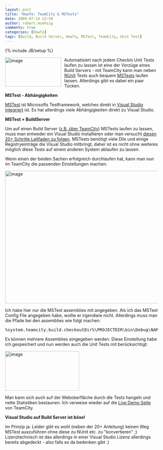 ```yaml
---
layout: post
title: "HowTo: TeamCity & MSTests"
date: 2009-07-14 22:59
author: robert.muehsig
comments: true
categories: [HowTo]
tags: [Build, Build Server, HowTo, MSTest, TeamCity, Unit Test]
---
```

{% include JB/setup %}
<p><a href="{{BASE_PATH}}/assets/wp-images/image803.png"><img style="border-right: 0px; border-top: 0px; margin: 0px 10px 0px 0px; border-left: 0px; border-bottom: 0px" height="96" alt="image" src="{{BASE_PATH}}/assets/wp-images/image-thumb781.png" width="185" align="left" border="0"></a> Automatisiert nach jedem Checkin Unit Tests laufen zu lassen ist eine der Vorzüge eines Build Servers - mit TeamCity kann man neben <a href="http://www.nunit.org/index.php">NUnit</a> Tests auch bequem <a href="{{BASE_PATH}}/2008/05/22/howto-einfache-tests-unittests-oder-keine-angst-vor-unittests/">MSTests</a> laufen lassen. Allerdings gibt es dabei ein paar Tücken.</p><!--more--> <p><strong>MSTest - Abhängigkeiten</strong></p> <p><a href="http://en.wikipedia.org/wiki/MSTest">MSTest</a> ist Microsofts Testframework, welches direkt in <a href="{{BASE_PATH}}/2008/05/22/howto-einfache-tests-unittests-oder-keine-angst-vor-unittests/">Visual Studio integriert</a> ist. Es hat allerdings viele Abhängigkeiten direkt zu Visual Studio. </p> <p><strong>MSTest + BuildServer</strong></p> <p>Um auf einen Build Server (<a href="{{BASE_PATH}}/2009/07/14/howto-continuous-integration-mit-teamcity/">z.B. über TeamCity</a>) MSTests laufen zu lassen, muss man entweder ein Visual Studio installieren oder man versucht <a href="http://www.shunra.com/shunrablog/index.php/2009/04/running-mstest-without-visual-studio/">diesen 20+ Schritte Leitfaden zu folgen</a>. MSTests benötigt viele Dlls und einige Registryeinträge die Visual Studio mitbringt, daher ist es nicht ohne weiteres möglich diese Tests auf einem anderen System ablaufen zu lassen.</p> <p>Wenn einen der beiden Sachen erfolgreich durchlaufen hat, kann man nun im TeamCity die passenden Einstellungen machen:</p> <p><a href="{{BASE_PATH}}/assets/wp-images/image804.png"><img style="border-right: 0px; border-top: 0px; border-left: 0px; border-bottom: 0px" height="436" alt="image" src="{{BASE_PATH}}/assets/wp-images/image-thumb782.png" width="513" border="0"></a> </p> <p>Ich habe hier nur die MSTest assemblies mit angegeben. Als ich das MSTest Config File angegeben habe, wollte er irgendwie nicht. Allerdings muss man die Pfade bei den assemblies wie folgt machen:</p> <div class="wlWriterSmartContent" id="scid:812469c5-0cb0-4c63-8c15-c81123a09de7:0406b02a-67cd-4bd3-ab8e-bf0c1f00f4ff" style="padding-right: 0px; display: inline; padding-left: 0px; float: none; padding-bottom: 0px; margin: 0px; padding-top: 0px"><pre name="code" class="c#">%system.teamcity.build.checkoutDir%\PROJECTDIR\bin\Debug\NAME.dll</pre></div>
<p>Es können mehrere Assemblies eingegeben werden. Diese Einstellung habe ich gespeichert und nun werden auch die Unit Tests mit berücksichtigt:</p>
<p><a href="{{BASE_PATH}}/assets/wp-images/image805.png"><img style="border-right: 0px; border-top: 0px; border-left: 0px; border-bottom: 0px" height="130" alt="image" src="{{BASE_PATH}}/assets/wp-images/image-thumb783.png" width="244" border="0"></a> </p>
<p>Man kann sich auch auf der Weboberfläche durch die Tests hangeln und nette Statistiken bestaunen. Ich verweise wieder auf die <a href="http://teamcity.jetbrains.com/overview.html">Live Demo Seite</a> von TeamCity.</p>
<p><strong>Visual Studio auf Build Server ist böse!</strong></p>
<p>Im Prinzip ja. Leider gibt es wohl (neben der 20+ Anleitung) keinen Weg MSTest auszuführen ohne diese zu NUnit etc. zu "konvertieren" ;)<br>Lizenztechnisch ist das allerdings in einer Visual Studio Lizenz allerdings bereits abgedeckt - also falls es da bedenken gibt :)</p>
